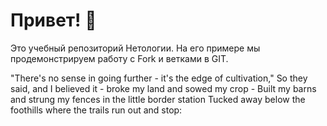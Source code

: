 # Привет! 👋

Это учебный репозиторий Нетологии. На его примере мы продемонстрируем работу с Fork и ветками в GIT. 

"There's no sense in going further - it's the edge of cultivation," 
So they said, and I believed it - broke my land and sowed my crop -
Built my barns and strung my fences in the little border station 
Tucked away below the foothills where the trails run out and stop: